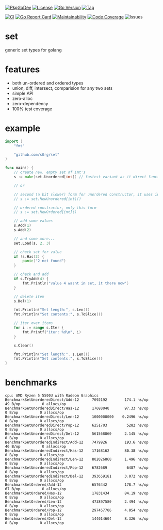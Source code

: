 [![PkgGoDev](https://pkg.go.dev/badge/github.com/s0rg/set)](https://pkg.go.dev/github.com/s0rg/set)
[![License](https://img.shields.io/github/license/s0rg/set)](https://github.com/s0rg/set/blob/master/LICENSE)
[![Go Version](https://img.shields.io/github/go-mod/go-version/s0rg/set)](go.mod)
[![Tag](https://img.shields.io/github/v/tag/s0rg/set?sort=semver)](https://github.com/s0rg/set/tags)

[![CI](https://github.com/s0rg/set/workflows/ci/badge.svg)](https://github.com/s0rg/set/actions?query=workflow%3Aci)
[![Go Report Card](https://goreportcard.com/badge/github.com/s0rg/set)](https://goreportcard.com/report/github.com/s0rg/set)
[![Maintainability](https://qlty.sh/badges/06d50a96-bbc8-4635-9f48-83ea9fdf548b/maintainability.svg)](https://qlty.sh/gh/s0rg/projects/set)
[![Code Coverage](https://qlty.sh/badges/06d50a96-bbc8-4635-9f48-83ea9fdf548b/test_coverage.svg)](https://qlty.sh/gh/s0rg/projects/set)
![Issues](https://img.shields.io/github/issues/s0rg/set)

# set

generic set types for golang

# features

- both un-ordered and ordered types
- union, diff, intersect, comparision for any two sets
- simple API
- zero-alloc
- zero-dependency
- 100% test coverage

# example

```go
import (
    "fmt"

    "github.com/s0rg/set"
)

func main() {
    // create new, empty set of int's
    s := make(set.Unordered[int]) // fastest variant as it direct functions call

    // or

    // second (a bit slower) form for unordered constructor, it uses indirect calls via interface
    // s := set.NewUnordered[int]()

    // ordered constructor, only this form
    // s := set.NewOrdered[int]()

    // add some values
    s.Add(1)
    s.Add(2)

    // and some more...
    set.Load(s, 2, 3)

    // check set for value
    if !s.Has(2) {
        panic("2 not found")
    }

    // check and add
    if s.TryAdd(4) {
        fmt.Println("value 4 wasnt in set, it there now")
    }

    // delete item
    s.Del(1)

    fmt.Println("Set length:", s.Len())
    fmt.Println("Set contents:", s.ToSlice())

    // iter over items
    for i := range s.Iter {
        fmt.Printf("iter: %d\n", i)
    }

    s.Clear()

    fmt.Println("Set length:", s.Len())
    fmt.Println("Set contents:", s.ToSlice())
}
```

# benchmarks
```
cpu: AMD Ryzen 5 5500U with Radeon Graphics
BenchmarkSetUnorderedDirect/Add-12      7092192        174.1 ns/op      49 B/op          0 allocs/op
BenchmarkSetUnorderedDirect/Has-12      17680040       97.33 ns/op       0 B/op          0 allocs/op
BenchmarkSetUnorderedDirect/Len-12      1000000000    0.2496 ns/op       0 B/op          0 allocs/op
BenchmarkSetUnorderedDirect/Pop-12      6251703         5282 ns/op       0 B/op          0 allocs/op
BenchmarkSetUnorderedDirect/Del-12      561568860      2.145 ns/op       0 B/op          0 allocs/op
BenchmarkSetUnorderedIndirect/Add-12    7479926        193.6 ns/op      46 B/op          0 allocs/op
BenchmarkSetUnorderedIndirect/Has-12    17168162       80.38 ns/op       0 B/op          0 allocs/op
BenchmarkSetUnorderedIndirect/Len-12    802026860      1.496 ns/op       0 B/op          0 allocs/op
BenchmarkSetUnorderedIndirect/Pop-12    6782689         6487 ns/op       0 B/op          0 allocs/op
BenchmarkSetUnorderedIndirect/Del-12    393659181      3.072 ns/op       0 B/op          0 allocs/op
BenchmarkSetOrdered/Add-12              6576442        178.7 ns/op      67 B/op          0 allocs/op
BenchmarkSetOrdered/Has-12              17831434       84.19 ns/op       0 B/op          0 allocs/op
BenchmarkSetOrdered/Len-12              473897580      2.494 ns/op       0 B/op          0 allocs/op
BenchmarkSetOrdered/Pop-12              297457706      4.054 ns/op       0 B/op          0 allocs/op
BenchmarkSetOrdered/Del-12              144014604      8.326 ns/op       0 B/op          0 allocs/op
```
